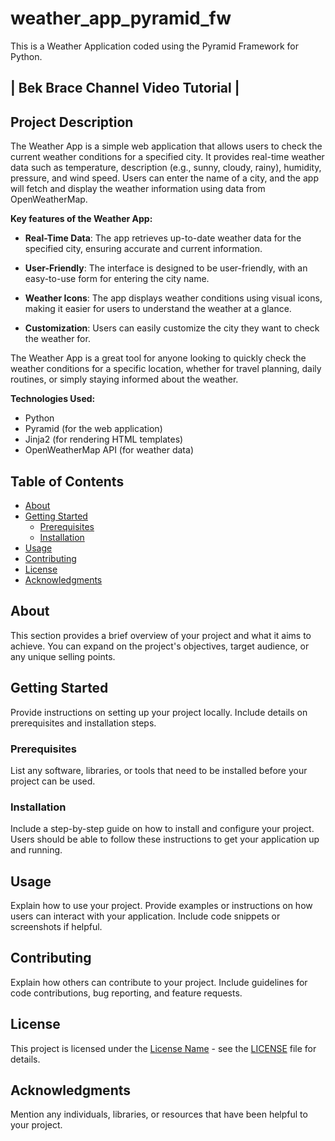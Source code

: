 # weather_app_pyramid_fw

This is a Weather Application coded using the Pyramid Framework for Python.

## | Bek Brace Channel Video Tutorial |

## Project Description

The Weather App is a simple web application that allows users to check the current weather conditions for a specified city. It provides real-time weather data such as temperature, description (e.g., sunny, cloudy, rainy), humidity, pressure, and wind speed. Users can enter the name of a city, and the app will fetch and display the weather information using data from OpenWeatherMap.

**Key features of the Weather App:**

- **Real-Time Data**: The app retrieves up-to-date weather data for the specified city, ensuring accurate and current information.

- **User-Friendly**: The interface is designed to be user-friendly, with an easy-to-use form for entering the city name.

- **Weather Icons**: The app displays weather conditions using visual icons, making it easier for users to understand the weather at a glance.

- **Customization**: Users can easily customize the city they want to check the weather for.

The Weather App is a great tool for anyone looking to quickly check the weather conditions for a specific location, whether for travel planning, daily routines, or simply staying informed about the weather.

**Technologies Used:**

- Python
- Pyramid (for the web application)
- Jinja2 (for rendering HTML templates)
- OpenWeatherMap API (for weather data)

## Table of Contents

- [About](#about)
- [Getting Started](#getting-started)
  - [Prerequisites](#prerequisites)
  - [Installation](#installation)
- [Usage](#usage)
- [Contributing](#contributing)
- [License](#license)
- [Acknowledgments](#acknowledgments)

## About

This section provides a brief overview of your project and what it aims to achieve. You can expand on the project's objectives, target audience, or any unique selling points.

## Getting Started

Provide instructions on setting up your project locally. Include details on prerequisites and installation steps.

### Prerequisites

List any software, libraries, or tools that need to be installed before your project can be used.

### Installation

Include a step-by-step guide on how to install and configure your project. Users should be able to follow these instructions to get your application up and running.

## Usage

Explain how to use your project. Provide examples or instructions on how users can interact with your application. Include code snippets or screenshots if helpful.

## Contributing

Explain how others can contribute to your project. Include guidelines for code contributions, bug reporting, and feature requests.

## License

This project is licensed under the [License Name](LICENSE) - see the [LICENSE](LICENSE) file for details.

## Acknowledgments

Mention any individuals, libraries, or resources that have been helpful to your project.
